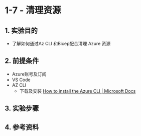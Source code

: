 # 1-7 - 清理资源

## 1. 实验目的

- 了解如何通过Az CLI 和Bicep配合清理 Azure 资源



## 2. 前提条件

- Azure账号及订阅
- VS Code
- AZ CLI
  - 下载及安装 [How to install the Azure CLI | Microsoft Docs](https://docs.microsoft.com/en-us/cli/azure/install-azure-cli)



## 3. 实验步骤



## 4. 参考资料

